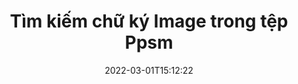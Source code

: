 ---
############################# Static ############################
layout: "auto-gen-signature"
date: 2022-03-01T15:12:22
draft: false
operation: Search
signaturetype: Image
fileformat: Ppsm
productName: .NET
lang: vi
productCode: net
otherformats: pdf doc docx docm dot dotm dotx odt ott rtf xls xlsx xlsm xlsb csv ods ots xltx xltm ppt pptx pps ppsx odp otp potx potm pptm ppsm
breadcrumb: Search Image signatures at Ppsm with C#

############################# Head ############################
head_title: "Tìm kiếm chữ ký Image trong tệp Ppsm trong C#"
head_description: "Sử dụng .NET để tìm kiếm chữ ký Image trong tệp Ppsm bằng một vài dòng mã."

############################# Header ############################
title: "Tìm kiếm chữ ký Image trong tệp Ppsm"
description: "API gốc .NET cho phép tìm kiếm chữ ký Image trong các tệp Ppsm đã được ký. Thực hiện tìm kiếm chữ ký điện tử nâng cao trong tài liệu Ppsm của bạn bằng cách sử dụng một vài dòng mã."
bg_image: "https://cms.admin.containerize.com/templates/aspose/App_Themes/V3/images/bg/header1.png"
bg_overlay: false
button:
    enable: true

############################# SubMenu ############################
submenu:
    enable: true

    left:
        img_alt: "GroupDocs.Signature for .NET"
        image: "https://cms.admin.containerize.com/templates/groupdocs/images/product-logos/90x90-noborder/groupdocsature-net.png"
        product: "GroupDocs.Signature"
        platform: ".NET"



############################# About ############################
about:
    enable: true
    title: "Giới thiệu về API GroupDocs.Signature for .NET"
    content: |
        [GroupDocs.Signature for .NET] (https://products.groupdocs.com/signature/net/) cung cấp API .NET để xử lý tài liệu bằng nhiều loại chữ ký khác nhau như văn bản, hình ảnh, chứng chỉ kỹ thuật số, mã vạch, mã QR, tem hoặc siêu dữ liệu. Người dùng có thể thêm, xóa, cập nhật, xác minh hoặc tìm kiếm chữ ký điện tử trong tệp PDF, tài liệu MS Word, sổ làm việc MS Excel, bản trình bày MS PowerPoint, tệp Adobe Photoshop và các định dạng hình ảnh khác nhau, với hỗ trợ bổ sung để tùy chỉnh các thuộc tính chữ ký khi cần thiết.
    

############################# Steps ############################
steps:
    enable: true
    title_left: "Cách tìm kiếm chữ ký Image trong Ppsm"
    content_left: |
        [GroupDocs.Signature for .NET] (https://products.groupdocs.com/signature/net/) giúp các nhà phát triển .NET tìm kiếm chữ ký Image trong tệp Ppsm từ ứng dụng của họ dễ dàng hơn bằng cách thực hiện một vài bước đơn giản.
        
        * Tạo một phiên bản mới của lớp Chữ ký và chuyển đường dẫn tài liệu nguồn làm tham số khởi tạo.
        * Khởi tạo đối tượng SearchOptions theo yêu cầu của bạn và chỉ định các tùy chọn tìm kiếm.
        * Gọi phương thức Tìm kiếm của cá thể lớp Chữ ký và chuyển SearchOptions cho nó.
        * Xử lý kết quả tìm kiếm phù hợp với nhu cầu của bạn.

    title_right: "yêu cầu hệ thống"
    content_right: |
        GroupDocs.Signature for .NET được hỗ trợ trên tất cả các nền tảng và hệ điều hành chính. Trước khi thực hiện mã bên dưới, hãy đảm bảo rằng bạn đã cài đặt các điều kiện tiên quyết sau trên hệ thống của mình.

        * Hệ điều hành: Microsoft Windows, Linux, MacOS
        * Môi trường phát triển: Microsoft Visual Studio, Xamarin, MonoDevelop
        * Frameworks: .NET Framework, .NET Standard, .NET Core, Mono
        * Tải xuống phiên bản mới nhất của GroupDocs.Signature for .NET từ [Nuget] (https://www.nuget.org/packages/groupdocs.signature)
         
    code: |
        ```csharp    
                
        // Set up input Ppsm file
        string filePath = "input.ppsm";

        // Instantiate Signature for input file
        using (GroupDocs.Signature.Signature signature = new GroupDocs.Signature.Signature(filePath))
        {
                //Create search options
                ImageSearchOptions options = new ImageSearchOptions()
                {
                    // set minimum size if needed
                    MinContentSize = 100,
                    // set maximum image size if needed
                    MaxContentSize = 2000,                    
                    // return  Image images for processing
                    ReturnContent = true,
                    // set up type of returned  Image images
                    ReturnContentType = FileType.PNG                                 
                };

                // search for Image signatures in Ppsm document
                List<ImageSignature> signatures = signature.Search<ImageSignature>(options);

                // process signatures which were found                
                foreach (ImageSignature item in signatures)
                {
                    //...
                }
        }

        ```

############################# Demos ############################
demos:
    enable: true
    title: "Tìm kiếm chữ ký điện tử Image Demo trực tiếp"
    content: |
       Tìm kiếm tài liệu để tìm các chữ ký điện tử khác nhau cho các tệp Ppsm ngay bây giờ bằng cách truy cập trang web [GroupDocs.Signature App] (https://products.groupdocs.app/signature/family).

        
############################# More Formats ############################
more_formats:
    enable: true
    title: "Tìm kiếm các chữ ký Image khác bằng C#"
    content: |
        "Tìm kiếm chữ ký điện tử trong các tài liệu khác nhau. Tìm chữ ký từ một trong những định dạng tệp phổ biến như được hiển thị bên dưới."
    format: 
           
       
back_to_top:
    enable: true
---
